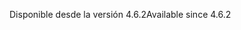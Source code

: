 <span data-ttu-id="89037-101">Disponible desde la versión 4.6.2</span><span class="sxs-lookup"><span data-stu-id="89037-101">Available since 4.6.2</span></span>